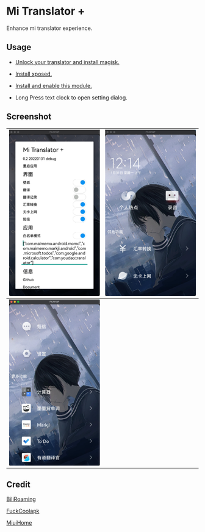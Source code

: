 # Mi Translator +

Enhance mi translator experience.

## Usage

- [Unlock your translator and install magisk.](https://www.coolapk.com/feed/27332182?shareKey=MzA0ZWY0N2QzZmUxNjFmNzg4ODg~)

- [Install xposed.](https://lsposed.org)

- [Install and enable this module.](https://modules.lsposed.org/module/moe.lz233.mitranslator)

- Long Press text clock to open setting dialog.

## Screenshot

| <img src="./1.png" style="zoom:50%;" /> |<img src="./2.png" style="zoom:50%;" />|
| :----------------------------------------------------------: | ---- |
|           <img src="./3.png" style="zoom:50%;" />            |      |

## Credit

[BiliRoaming](https://github.com/yujincheng08/BiliRoaming/blob/master/LICENSE)

[FuckCoolapk](https://github.com/ejiaogl/FuckCoolapk/blob/master/LICENSE)

[MiuiHome](https://github.com/qqlittleice/MiuiHome/blob/main/LICENSE)
